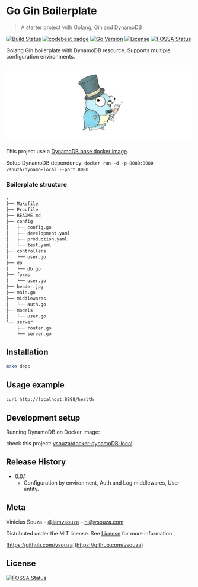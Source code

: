 # Go Gin Boilerplate
> A starter project with Golang, Gin and DynamoDB

[![Build Status][travis-image]][travis-url]
[![codebeat badge](https://codebeat.co/badges/ed248580-942c-4ffc-919f-d3681d28a799)](https://codebeat.co/projects/github-com-vsouza-go-gin-boilerplate)
[![Go Version][go-image]][go-url]
[![License][license-image]][license-url]
[![FOSSA Status](https://app.fossa.io/api/projects/git%2Bgithub.com%2Fvsouza%2Fgo-gin-boilerplate.svg?type=shield)](https://app.fossa.io/projects/git%2Bgithub.com%2Fvsouza%2Fgo-gin-boilerplate?ref=badge_shield)


Golang Gin boilerplate with DynamoDB resource. Supports multiple configuration environments.

![](header.jpg)

This project use a [DynamoDB base docker image](https://github.com/vsouza/docker-dynamoDB-local).

Setup DynamoDB dependency:  `docker run -d -p 8080:8080 vsouza/dynamo-local --port 8080`

### Boilerplate structure

```
.
├── Makefile
├── Procfile
├── README.md
├── config
│   ├── config.go
│   ├── development.yaml
│   ├── production.yaml
│   └── test.yaml
├── controllers
│   └── user.go
├── db
│   └── db.go
├── forms
│   └── user.go
├── header.jpg
├── main.go
├── middlewares
│   └── auth.go
├── models
│   └── user.go
└── server
    ├── router.go
    └── server.go
```

## Installation

```sh
make deps
```

## Usage example

`curl http://localhost:8888/health`

## Development setup

Running DynamoDB on Docker Image:

check this project: [vsouza/docker-dynamoDB-local](https://github.com/vsouza/docker-dynamoDB-local)

## Release History

* 0.0.1
    * Configuration by environment, Auth and Log middlewares, User entity.

## Meta

Vinicius Souza – [@iamvsouza](https://twitter.com/iamvsouza) – hi@vsouza.com

Distributed under the MIT license. See [License](https://vsouza.mit-license.org) for more information.

[https://github.com/vsouza](https://github.com/vsouza)

[go-image]: https://img.shields.io/badge/Go--version-1.9-blue.svg
[go-url]: https://golang.org/doc/go1.9
[travis-image]: https://travis-ci.org/bhoopendrau/tailscale-ui-backend.svg?branch=master
[travis-url]: https://travis-ci.org/bhoopendrau/tailscale-ui-backend
[license-image]: https://img.shields.io/badge/License-MIT-blue.svg
[license-url]: https://vsouza.mit-license.org


## License
[![FOSSA Status](https://app.fossa.io/api/projects/git%2Bgithub.com%2Fvsouza%2Fgo-gin-boilerplate.svg?type=large)](https://app.fossa.io/projects/git%2Bgithub.com%2Fvsouza%2Fgo-gin-boilerplate?ref=badge_large)
